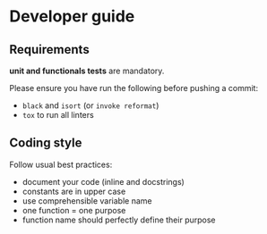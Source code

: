 # Developer guide

## Requirements

**unit and functionals tests** are mandatory.

Please ensure you have run the following before pushing a commit:
  * `black` and `isort` (or `invoke reformat`)
  * `tox` to run all linters

## Coding style

Follow usual best practices:
  * document your code (inline and docstrings)
  * constants are in upper case
  * use comprehensible variable name
  * one function = one purpose
  * function name should perfectly define their purpose
